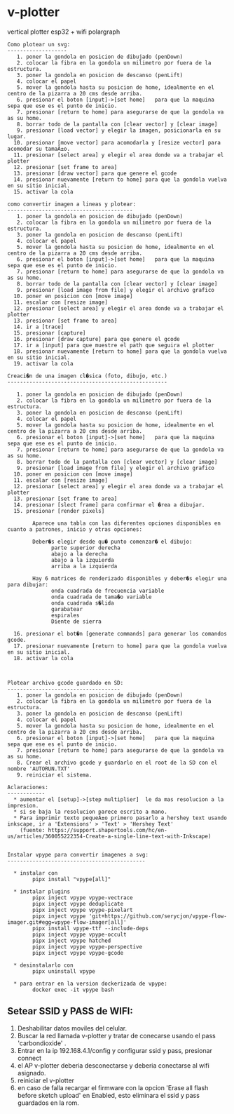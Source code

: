 # v-plotter

vertical plotter esp32 + wifi polargraph

    Como plotear un svg:
    -------------------
       1. poner la gondola en posicion de dibujado (penDown)
       2. colocar la fibra en la gondola un milimetro por fuera de la estructura.
       3. poner la gondola en posicion de descanso (penLift)
       4. colocar el papel
       5. mover la gondola hasta su posicion de home, idealmente en el centro de la pizarra a 20 cms desde arriba.
       6. presionar el boton [input]->[set home]   para que la maquina sepa que ese es el punto de inicio.
       7. presionar [return to home] para asegurarse de que la gondola va as su home.
       8. borrar todo de la pantalla con [clear vector] y [clear image]
       9. presionar [load vector] y elegir la imagen, posicionarla en su lugar.
      10. presionar [move vector] para acomodarla y [resize vector] para acomodar su tamaÃ±o.
      11. presionar [select area] y elegir el area donde va a trabajar el plotter
      12. presionar [set frame to area]
      13. presionar [draw vector] para que genere el gcode
      14. presionar nuevamente [return to home] para que la gondola vuelva en su sitio inicial.
      15. activar la cola

    como convertir imagen a lineas y plotear:
    ----------------------------------------
       1. poner la gondola en posicion de dibujado (penDown)
       2. colocar la fibra en la gondola un milimetro por fuera de la estructura.
       3. poner la gondola en posicion de descanso (penLift)
       4. colocar el papel
       5. mover la gondola hasta su posicion de home, idealmente en el centro de la pizarra a 20 cms desde arriba.
       6. presionar el boton [input]->[set home]   para que la maquina sepa que ese es el punto de inicio.
       7. presionar [return to home] para asegurarse de que la gondola va as su home.
       8. borrar todo de la pantalla con [clear vector] y [clear image]
       9. presionar [load image from file] y elegir el archivo grafico
      10. poner en posicion con [move image]
      11. escalar con [resize image]
      12. presionar [select area] y elegir el area donde va a trabajar el plotter
      13. presionar [set frame to area]
      14. ir a [trace]
      15. presionar [capture]
      16. presionar [draw capture] para que genere el gcode
      17. ir a [input] para que muestre el path que seguira el plotter
      18. presionar nuevamente [return to home] para que la gondola vuelva en su sitio inicial.
      19. activar la cola

    Creaci�n de una imagen cl�sica (foto, dibujo, etc.)
    ---------------------------------------------------

       1. poner la gondola en posicion de dibujado (penDown)
       2. colocar la fibra en la gondola un milimetro por fuera de la estructura.
       3. poner la gondola en posicion de descanso (penLift)
       4. colocar el papel
       5. mover la gondola hasta su posicion de home, idealmente en el centro de la pizarra a 20 cms desde arriba.
       6. presionar el boton [input]->[set home]   para que la maquina sepa que ese es el punto de inicio.
       7. presionar [return to home] para asegurarse de que la gondola va as su home.
       8. borrar todo de la pantalla con [clear vector] y [clear image]
       9. presionar [load image from file] y elegir el archivo grafico
      10. poner en posicion con [move image]
      11. escalar con [resize image]
      12. presionar [select area] y elegir el area donde va a trabajar el plotter
      13. presionar [set frame to area]
      14. presionar [slect frame] para confirmar el �rea a dibujar.
      15. presionar [render pixels]

            Aparece una tabla con las diferentes opciones disponibles en cuanto a patrones, inicio y otras opciones:

            Deber�s elegir desde qu� punto comenzar� el dibujo:
                  parte superior derecha
                  abajo a la derecha
                  abajo a la izquierda
                  arriba a la izquierda

            Hay 6 matrices de renderizado disponibles y deber�s elegir una para dibujar:
                  onda cuadrada de frecuencia variable
                  onda cuadrada de tama�o variable
                  onda cuadrada s�lida
                  garabatear
                  espirales
                  Diente de sierra

      16. presionar el bot�n [generate commands] para generar los comandos gcode.
      17. presionar nuevamente [return to home] para que la gondola vuelva en su sitio inicial.
      18. activar la cola



    Plotear archivo gcode guardado en SD:
    ------------------------------------
       1. poner la gondola en posicion de dibujado (penDown)
       2. colocar la fibra en la gondola un milimetro por fuera de la estructura.
       3. poner la gondola en posicion de descanso (penLift)
       4. colocar el papel
       5. mover la gondola hasta su posicion de home, idealmente en el centro de la pizarra a 20 cms desde arriba.
       6. presionar el boton [input]->[set home]   para que la maquina sepa que ese es el punto de inicio.
       7. presionar [return to home] para asegurarse de que la gondola va as su home.
       8. Crear el archivo gcode y guardarlo en el root de la SD con el nombre 'AUTORUN.TXT'
       9. reiniciar el sistema.

    Aclaraciones:
    ------------
      * aumentar el [setup]->[step multiplier]  le da mas resolucion a la impresion.
      * si se baja la resolucion parece escrito a mano.
      * Para imprimir texto pequeÃ±o primero pasarlo a hershey text usando inkscape, ir a 'Extensions' > 'Text' > 'Hershey Text'
        (fuente: https://support.shapertools.com/hc/en-us/articles/360055222354-Create-a-single-line-text-with-Inkscape)


    Instalar vpype para convertir imagenes a svg:
    --------------------------------------------

      * instalar con
            pipx install "vpype[all]"

      * instalar plugins
            pipx inject vpype vpype-vectrace
            pipx inject vpype deduplicate
            pipx inject vpype vpype-pixelart
            pipx inject vpype 'git+https://github.com/serycjon/vpype-flow-imager.git#egg=vpype-flow-imager[all]'
            pipx install vpype-ttf --include-deps
            pipx inject vpype vpype-occult
            pipx inject vpype hatched
            pipx inject vpype vpype-perspective
            pipx inject vpype vpype-gcode

      * desinstalarlo con
            pipx uninstall vpype

      * para entrar en la version dockerizada de vpype:
            docker exec -it vpype bash



## Setear SSID y PASS de WIFI:

1. Deshabilitar datos moviles del celular.
2. Buscar la red llamada v-plotter y tratar de conecarse usando el pass 'carbondioxide' .
3. Entrar en la ip 192.168.4.1/config y configurar ssid y pass, presionar connect
4. el AP v-plotter deberia desconectarse y deberia conectarse al wifi asignado.
5. reiniciar el v-plotter
6. en caso de falla recargar el firmware con la opcion 'Erase all flash before sketch upload' en Enabled,
   esto eliminara el ssid y pass guardados en la rom.
